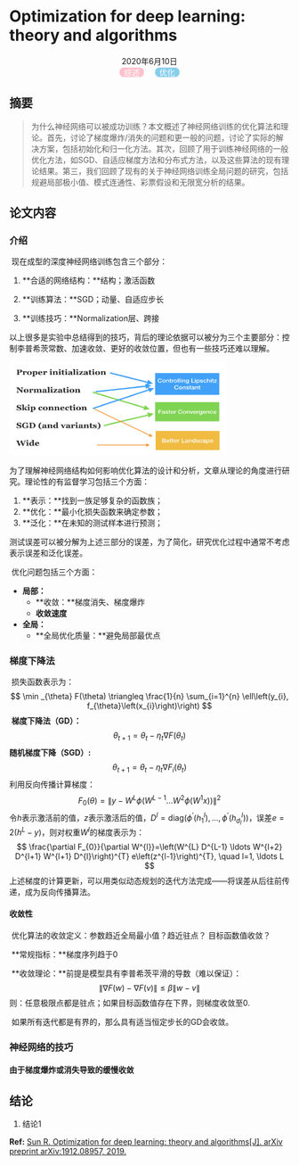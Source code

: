# **Optimization for deep learning: theory and algorithms**

<center>2020年6月10日</center>

<center>
    <span style="background:pink;border-radius:8px;color:white">&nbsp 综述 &nbsp</span> &nbsp &nbsp
    <span style="background:SkyBlue;border-radius:8px;color:white">&nbsp 优化 &nbsp</span>
</center> 



## **摘要**

> 为什么神经网络可以被成功训练？本文概述了神经网络训练的优化算法和理论。首先，讨论了梯度爆炸/消失的问题和更一般的问题，讨论了实际的解决方案，包括初始化和归一化方法。其次，回顾了用于训练神经网络的一般优化方法，如SGD、自适应梯度方法和分布式方法，以及这些算法的现有理论结果。第三，我们回顾了现有的关于神经网络训练全局问题的研究，包括规避局部极小值、模式连通性、彩票假设和无限宽分析的结果。

## **论文内容**

### 介绍

​	现在成型的深度神经网络训练包含三个部分：

 1. **合适的网络结构：**结构；激活函数

 2. **训练算法：**SGD；动量、自适应步长

 3. **训练技巧：**Normalization层、跨接

​	以上很多是实验中总结得到的技巧，背后的理论依据可以被分为三个主要部分：控制李普希茨常数、加速收敛、更好的收敛位置，但也有一些技巧还难以理解。

<img src="figure\image-20200609142001788.png" alt="image-20200609142001788" style="zoom:67%;" />

​	为了理解神经网络结构如何影响优化算法的设计和分析，文章从理论的角度进行研究。理论性的有监督学习包括三个方面：

1. **表示：**找到一族足够复杂的函数族；
2. **优化：**最小化损失函数来确定参数；
3. **泛化：**在未知的测试样本进行预测；

​	测试误差可以被分解为上述三部分的误差，为了简化，研究优化过程中通常不考虑表示误差和泛化误差。

​	优化问题包括三个方面：

* **局部：**
  * **收敛：**梯度消失、梯度爆炸
  * **收敛速度**
* **全局：**
  * **全局优化质量：**避免局部最优点

### 梯度下降法

​	损失函数表示为：
$$
\min _{\theta} F(\theta) \triangleq \frac{1}{n} \sum_{i=1}^{n} \ell\left(y_{i}, f_{\theta}\left(x_{i}\right)\right)
$$
​	**梯度下降法（GD）：**
$$
\theta_{t+1} = \theta_t - \eta_t \nabla F(\theta_t)
$$
​	**随机梯度下降（SGD）:**
$$
\theta_{t+1} = \theta_t - \eta_t \nabla F_i(\theta_t)
$$
​	利用反向传播计算梯度：
$$
F_{0}(\theta)=\left\|y-W^{L} \phi\left(W^{L-1} \ldots W^{2} \phi\left(W^{1} x\right)\right)\right\|^{2}
$$
​	令$h$表示激活前的值，$z$表示激活后的值，$D^l=\text{diag}(\phi^\prime(h_1^l),...,\phi^\prime(h_{d_l}^l))$，误差$e=2(h^L-y)$，则对权重$W^l$的梯度表示为：
$$
\frac{\partial F_{0}}{\partial W^{l}}=\left(W^{L} D^{L-1} \ldots W^{l+2} D^{l+1} W^{l+1} D^{l}\right)^{T} e\left(z^{l-1}\right)^{T}, \quad l=1, \ldots L
$$
​	上述梯度的计算更新，可以用类似动态规划的迭代方法完成——将误差从后往前传递，成为反向传播算法。

#### 收敛性

​	优化算法的收敛定义：参数趋近全局最小值？趋近驻点？ 目标函数值收敛？

​	**常规指标：**梯度序列趋于0

​	**收敛理论：**前提是模型具有李普希茨平滑的导数（难以保证）：
$$
\|\nabla F(w)-\nabla F(v)\| \leq \beta\|w-v\|
$$
​	则：任意极限点都是驻点；如果目标函数值存在下界，则梯度收敛至0.

​	如果所有迭代都是有界的，那么具有适当恒定步长的GD会收敛。

### 神经网络的技巧

#### 由于梯度爆炸或消失导致的缓慢收敛



## **结论**

1. 结论1

**Ref:**  [Sun R. Optimization for deep learning: theory and algorithms[J]. arXiv preprint arXiv:1912.08957, 2019.](https://arxiv.org/pdf/1912.08957.pdf)

